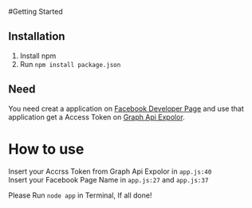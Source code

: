 #Getting Started

## Installation
1. Install npm
2. Run ``npm install package.json``

## Need
You need creat a application on [Facebook Developer Page](https://developers.facebook.com/apps/)
and use that application get a Access Token on [Graph Api Expolor](https://developers.facebook.com/tools/explorer/).

# How to use
Insert your Accrss Token from Graph Api Expolor in ``app.js:40``<br />
Insert your Facebook Page Name in ``app.js:27`` and ``app.js:37``

Please Run ``node app`` in Terminal, If all done!
